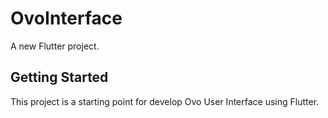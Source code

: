 # OvoInterface

A new Flutter project.

## Getting Started

This project is a starting point for develop Ovo User Interface using Flutter.
